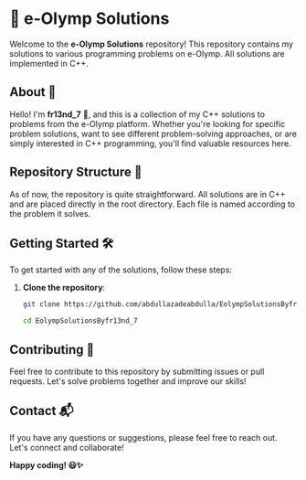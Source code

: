 # 🌟 e-Olymp Solutions

Welcome to the **e-Olymp Solutions** repository! This repository contains my solutions to various programming problems on e-Olymp. All solutions are implemented in C++.

## About 🚀

Hello! I'm **fr13nd_7** 👋, and this is a collection of my C++ solutions to problems from the e-Olymp platform. Whether you're looking for specific problem solutions, want to see different problem-solving approaches, or are simply interested in C++ programming, you'll find valuable resources here.

## Repository Structure 📁

As of now, the repository is quite straightforward. All solutions are in C++ and are placed directly in the root directory. Each file is named according to the problem it solves.

## Getting Started 🛠️

To get started with any of the solutions, follow these steps:

1. **Clone the repository**:
   ```sh
   git clone https://github.com/abdullazadeabdulla/EolympSolutionsByfr13nd_7.git
   ```
   ```sh
   cd EolympSolutionsByfr13nd_7
   ```
## **Contributing** 🤝
Feel free to contribute to this repository by submitting issues or pull requests. Let's solve problems together and improve our skills!

## Contact 📬
If you have any questions or suggestions, please feel free to reach out. Let's connect and collaborate!

**Happy coding! 😃✨**

